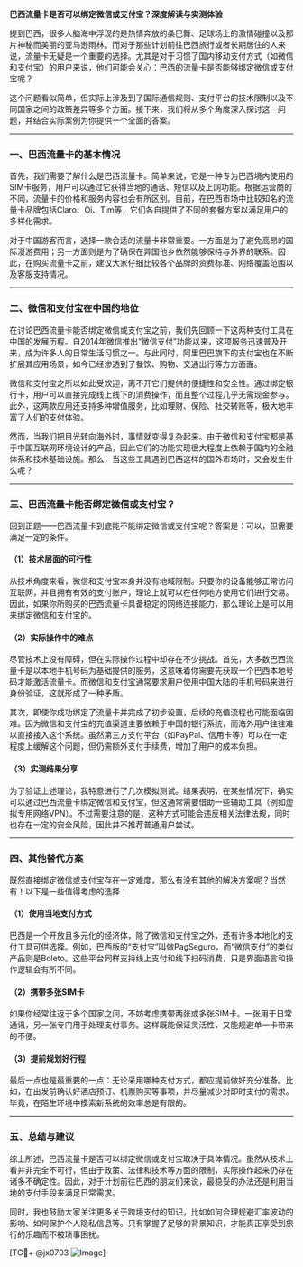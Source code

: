 **巴西流量卡是否可以绑定微信或支付宝？深度解读与实测体验**

提到巴西，很多人脑海中浮现的是热情奔放的桑巴舞、足球场上的激情碰撞以及那片神秘而美丽的亚马逊雨林。而对于那些计划前往巴西旅行或者长期居住的人来说，流量卡无疑是一个重要的选择。尤其是对于习惯了国内移动支付方式（如微信和支付宝）的用户来说，他们可能会关心：巴西的流量卡是否能够绑定微信或支付宝呢？

这个问题看似简单，但实际上涉及到了国际通信规则、支付平台的技术限制以及不同国家之间的政策差异等多个方面。接下来，我们将从多个角度深入探讨这一问题，并结合实际案例为你提供一个全面的答案。

---

### 一、巴西流量卡的基本情况

首先，我们需要了解什么是巴西流量卡。简单来说，它是一种专为巴西境内使用的SIM卡服务，用户可以通过它获得当地的通话、短信以及上网功能。根据运营商的不同，流量卡的价格和服务内容也会有所区别。目前，在巴西市场中比较知名的流量卡品牌包括Claro、Oi、Tim等，它们各自提供了不同的套餐方案以满足用户的多样化需求。

对于中国游客而言，选择一款合适的流量卡非常重要。一方面是为了避免高昂的国际漫游费用；另一方面则是为了确保在异国他乡依然能够保持与外界的联系。因此，在购买流量卡之前，建议大家仔细比较各个品牌的资费标准、网络覆盖范围以及客服支持情况。

---

### 二、微信和支付宝在中国的地位

在讨论巴西流量卡能否绑定微信或支付宝之前，我们先回顾一下这两种支付工具在中国的发展历程。自2014年微信推出“微信支付”功能以来，这项服务迅速普及开来，成为许多人的日常生活习惯之一。与此同时，阿里巴巴旗下的支付宝也在不断扩展其应用场景，如今已经渗透到了餐饮、购物、交通出行等方方面面。

微信和支付宝之所以如此受欢迎，离不开它们提供的便捷性和安全性。通过绑定银行卡，用户可以直接完成线上线下的消费操作，而且整个过程几乎无需现金参与。此外，这两款应用还支持多种增值服务，比如理财、保险、社交转账等，极大地丰富了人们的支付体验。

然而，当我们把目光转向海外时，事情就变得复杂起来。由于微信和支付宝都是基于中国互联网环境设计的产品，因此它们的功能实现很大程度上依赖于国内的金融体系和技术基础设施。那么，当这些工具遇到巴西这样的国外市场时，又会发生什么呢？

---

### 三、巴西流量卡能否绑定微信或支付宝？

回到正题——巴西流量卡到底能不能绑定微信或支付宝呢？答案是：可以，但需要满足一定的条件。

#### （1）技术层面的可行性
从技术角度来看，微信和支付宝本身并没有地域限制。只要你的设备能够正常访问互联网，并且拥有有效的支付账户，理论上就可以在任何地方使用它们进行交易。因此，如果你所购买的巴西流量卡具备稳定的网络连接能力，那么理论上是可以用来绑定微信和支付宝的。

#### （2）实际操作中的难点
尽管技术上没有障碍，但在实际操作过程中却存在不少挑战。首先，大多数巴西流量卡是以本地手机号码为基础提供的服务，这意味着你需要先获取一个巴西本地号码才能激活流量卡。而微信和支付宝通常要求用户使用中国大陆的手机号码来进行身份验证，这就形成了一种矛盾。

其次，即使你成功绑定了流量卡并完成了初步设置，后续的充值流程也可能面临困难。因为微信和支付宝的充值渠道主要依赖于中国的银行系统，而海外用户往往难以直接接入这个系统。虽然第三方支付平台（如PayPal、信用卡等）可以在一定程度上缓解这个问题，但仍需额外支付手续费，增加了用户的成本负担。

#### （3）实测结果分享
为了验证上述理论，我特意进行了几次模拟测试。结果表明，在某些情况下，确实可以通过巴西流量卡绑定微信和支付宝，但这通常需要借助一些辅助工具（例如虚拟专用网络VPN）。不过需要注意的是，这种方式可能会违反相关法律法规，同时也存在一定的安全风险，因此并不推荐普通用户尝试。

---

### 四、其他替代方案

既然直接绑定微信或支付宝存在一定难度，那么有没有其他的解决方案呢？当然有！以下是一些值得考虑的选择：

#### （1）使用当地支付方式
巴西是一个开放且多元化的经济体，除了微信和支付宝之外，还有许多本地化的支付工具可供选择。例如，巴西版的“支付宝”叫做PagSeguro，而“微信支付”的类似产品则是Boleto。这些平台同样支持线上支付和线下扫码消费，只是界面语言和操作逻辑会有所不同。

#### （2）携带多张SIM卡
如果你经常往返于多个国家之间，不妨考虑携带两张或多张SIM卡。一张用于日常通讯，另一张专门用于处理支付事务。这样既能保证灵活性，又能规避单一卡带来的不便。

#### （3）提前规划好行程
最后一点也是最重要的一点：无论采用哪种支付方式，都应提前做好充分准备。比如，在出发前确认好酒店预订、机票购买等事项，并尽量减少对即时支付的需求。毕竟，在陌生环境中摸索新系统的效率总是有限的。

---

### 五、总结与建议

综上所述，巴西流量卡是否可以绑定微信或支付宝取决于具体情况。虽然从技术上看并非完全不可行，但由于政策、法律和技术等方面的限制，实际操作起来仍存在诸多不确定性。因此，对于计划前往巴西的朋友们来说，最稳妥的办法还是利用当地的支付手段来满足日常需求。

同时，我也鼓励大家关注更多关于跨境支付的知识，比如如何合理规避汇率波动的影响、如何保护个人隐私信息等。只有掌握了足够的背景知识，才能真正享受到旅行的乐趣而不被琐事困扰。

[TG💪+ @jx0703 ![Image](https://github.com/user-attachments/assets/dbca1d08-cadb-493c-b0ec-ad6f7a83f270)]